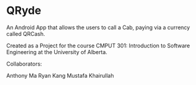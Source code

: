 # QRyde
 An Android App that allows the users to call a Cab, paying via a currency called QRCash.
 
 Created as a Project for the course CMPUT 301: Introduction to Software Engineering at the University of Alberta.
 
 Collaborators:
 
 Anthony Ma
 Ryan Kang
 Mustafa Khairullah
